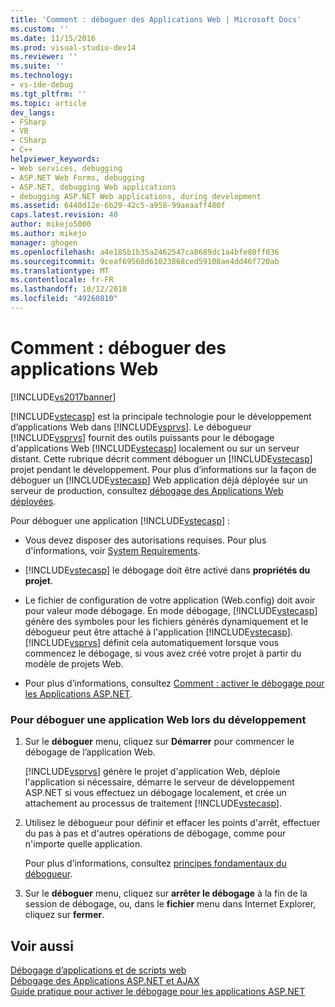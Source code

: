 ```yaml
---
title: 'Comment : déboguer des Applications Web | Microsoft Docs'
ms.custom: ''
ms.date: 11/15/2016
ms.prod: visual-studio-dev14
ms.reviewer: ''
ms.suite: ''
ms.technology:
- vs-ide-debug
ms.tgt_pltfrm: ''
ms.topic: article
dev_langs:
- FSharp
- VB
- CSharp
- C++
helpviewer_keywords:
- Web services, debugging
- ASP.NET Web Forms, debugging
- ASP.NET, debugging Web applications
- debugging ASP.NET Web applications, during development
ms.assetid: 6440d12e-6b29-42c5-a958-99aeaaff480f
caps.latest.revision: 40
author: mikejo5000
ms.author: mikejo
manager: ghogen
ms.openlocfilehash: a4e185b1b35a2462547ca8689dc1a4bfe80ff036
ms.sourcegitcommit: 9ceaf69568d61023868ced59108ae4dd46f720ab
ms.translationtype: MT
ms.contentlocale: fr-FR
ms.lasthandoff: 10/12/2018
ms.locfileid: "49260810"
---
```

# <a name="how-to-debug-web-applications"></a>Comment : déboguer des applications Web
[!INCLUDE[vs2017banner](../includes/vs2017banner.md)]

[!INCLUDE[vstecasp](../includes/vstecasp-md.md)] est la principale technologie pour le développement d’applications Web dans [!INCLUDE[vsprvs](../includes/vsprvs-md.md)]. Le débogueur [!INCLUDE[vsprvs](../includes/vsprvs-md.md)] fournit des outils puissants pour le débogage d'applications Web [!INCLUDE[vstecasp](../includes/vstecasp-md.md)] localement ou sur un serveur distant. Cette rubrique décrit comment déboguer un [!INCLUDE[vstecasp](../includes/vstecasp-md.md)] projet pendant le développement. Pour plus d’informations sur la façon de déboguer un [!INCLUDE[vstecasp](../includes/vstecasp-md.md)] Web application déjà déployée sur un serveur de production, consultez [débogage des Applications Web déployées](../debugger/debugging-deployed-web-applications.md).  
  
 Pour déboguer une application [!INCLUDE[vstecasp](../includes/vstecasp-md.md)] :  
  
-   Vous devez disposer des autorisations requises. Pour plus d'informations, voir [System Requirements](../debugger/aspnet-debugging-system-requirements.md).  
  
-   [!INCLUDE[vstecasp](../includes/vstecasp-md.md)] le débogage doit être activé dans **propriétés du projet**.  
  
-   Le fichier de configuration de votre application (Web.config) doit avoir pour valeur mode débogage. En mode débogage, [!INCLUDE[vstecasp](../includes/vstecasp-md.md)] génère des symboles pour les fichiers générés dynamiquement et le débogueur peut être attaché à l'application [!INCLUDE[vstecasp](../includes/vstecasp-md.md)]. [!INCLUDE[vsprvs](../includes/vsprvs-md.md)] définit cela automatiquement lorsque vous commencez le débogage, si vous avez créé votre projet à partir du modèle de projets Web.  
  
-   Pour plus d’informations, consultez [Comment : activer le débogage pour les Applications ASP.NET](../debugger/how-to-enable-debugging-for-aspnet-applications.md).  
  
### <a name="to-debug-a-web-application-during-development"></a>Pour déboguer une application Web lors du développement  
  
1.  Sur le **déboguer** menu, cliquez sur **Démarrer** pour commencer le débogage de l’application Web.  
  
     [!INCLUDE[vsprvs](../includes/vsprvs-md.md)] génère le projet d'application Web, déploie l'application si nécessaire, démarre le serveur de développement ASP.NET si vous effectuez un débogage localement, et crée un attachement au processus de traitement [!INCLUDE[vstecasp](../includes/vstecasp-md.md)].  
  
2.  Utilisez le débogueur pour définir et effacer les points d'arrêt, effectuer du pas à pas et d'autres opérations de débogage, comme pour n'importe quelle application.  
  
     Pour plus d’informations, consultez [principes fondamentaux du débogueur](../debugger/debugger-basics.md).  
  
3.  Sur le **déboguer** menu, cliquez sur **arrêter le débogage** à la fin de la session de débogage, ou, dans le **fichier** menu dans Internet Explorer, cliquez sur **fermer**.  
  
## <a name="see-also"></a>Voir aussi  
 [Débogage d’applications et de scripts web](../debugger/debugging-web-applications-and-script.md)   
 [Débogage des Applications ASP.NET et AJAX](../debugger/debugging-aspnet-and-ajax-applications.md)   
 [Guide pratique pour activer le débogage pour les applications ASP.NET](../debugger/how-to-enable-debugging-for-aspnet-applications.md)



